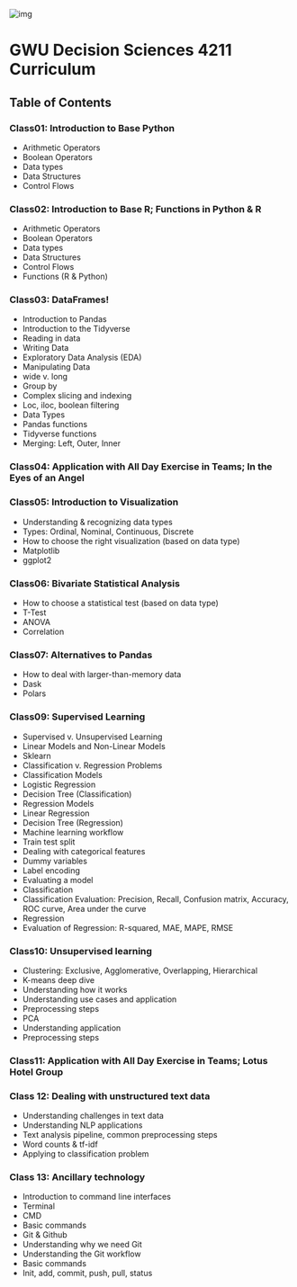 ![img](https://www.pngkey.com/png/detail/199-1999678_gwu-seal-george-washington-university.png)
# GWU Decision Sciences 4211 Curriculum
## Table of Contents
### Class01: Introduction to Base Python
- Arithmetic Operators
- Boolean Operators
- Data types
- Data Structures
- Control Flows
### Class02: Introduction to Base R; Functions in Python & R
- Arithmetic Operators
- Boolean Operators
- Data types
- Data Structures
- Control Flows
- Functions (R & Python)
### Class03: DataFrames!
- Introduction to Pandas
- Introduction to the Tidyverse
- Reading in data
- Writing Data
- Exploratory Data Analysis (EDA)
- Manipulating Data
- wide v. long
- Group by
- Complex slicing and indexing
- Loc, iloc, boolean filtering
- Data Types
- Pandas functions
- Tidyverse functions
- Merging: Left, Outer, Inner
### Class04: Application with All Day Exercise in Teams; In the Eyes of an Angel
### Class05: Introduction to Visualization
- Understanding & recognizing data types
- Types: Ordinal, Nominal, Continuous, Discrete
- How to choose the right visualization (based on data type)
- Matplotlib
- ggplot2
### Class06: Bivariate Statistical Analysis
- How to choose a statistical test (based on data type)
- T-Test
- ANOVA
- Correlation
### Class07: Alternatives to Pandas
- How to deal with larger-than-memory data
- Dask
- Polars
### Class09: Supervised Learning
- Supervised v. Unsupervised Learning
- Linear Models and Non-Linear Models
- Sklearn
- Classification v. Regression Problems
- Classification Models
- Logistic Regression
- Decision Tree (Classification)
- Regression Models
- Linear Regression
- Decision Tree (Regression)
- Machine learning workflow
- Train test split
- Dealing with categorical features
- Dummy variables
- Label encoding
- Evaluating a model
- Classification
- Classification Evaluation: Precision, Recall, Confusion matrix, Accuracy, ROC curve, Area under the curve
- Regression
- Evaluation of Regression: R-squared, MAE, MAPE, RMSE
### Class10: Unsupervised learning
- Clustering: Exclusive, Agglomerative, Overlapping, Hierarchical
- K-means deep dive
- Understanding how it works
- Understanding use cases and application
- Preprocessing steps
- PCA
- Understanding application
- Preprocessing steps
### Class11: Application with All Day Exercise in Teams; Lotus Hotel Group
### Class 12: Dealing with unstructured text data
- Understanding challenges in text data
- Understanding NLP applications
- Text analysis pipeline, common preprocessing steps
- Word counts & tf-idf
- Applying to classification problem
### Class 13: Ancillary technology
- Introduction to command line interfaces
- Terminal
- CMD
- Basic commands
- Git & Github
- Understanding why we need Git
- Understanding the Git workflow
- Basic commands
- Init, add, commit, push, pull, status




